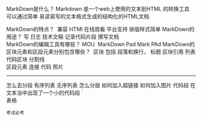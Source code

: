 MarkDown是什么？
Markdown 是一个web上使用的文本到HTML 的转换工具 可以通过简单 易读易写的文本格式生成的结构化的HTML文档

MarkDown的特点？ 
兼容 HTMl 在线观看 平台支持  排版样式简单 
MarkDown的用途？
写 日志   技术文稿  记录代码片段  撰写文档   
MarkDown的编辑工具有哪些？
MOU  MarkDown Pad Mark PAd
MarkDown的区块元素和区段元素分别包含哪些？
 区块 包括 段落和换行， 标题 区块引用 列表 代码区块 分割线  
 区段元素  连接  代码  照片
 
 
 
 
 ---
 怎么去分段 
 有序列表 
 无序列表
   怎么分层
   如何加入超链接
   如何加入图片
   代码段
   在文本当中出现了一个小的代码段 `    
    表格 
    
    
    考试必考       
